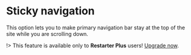 
# Sticky navigation

This option lets you to make primary navigation bar stay at the top of the site while you are scrolling down.

!> This feature is available only to **Restarter Plus** users! [Upgrade now](https://www.mypreview.one).
